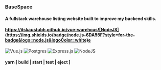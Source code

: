 ### BaseSpace

#### A fullstack warehouse listing website built to improve my backend skills.
#### https://itskaustubh.github.io/vue-warehous![NodeJS](https://img.shields.io/badge/node.js-6DA55F?style=for-the-badge&logo=node.js&logoColor=white)e

![Vue.js](https://img.shields.io/badge/vuejs-%2335495e.svg?style=for-the-badge&logo=vuedotjs&logoColor=%234FC08D) ![Postgres](https://img.shields.io/badge/postgres-%23316192.svg?style=for-the-badge&logo=postgresql&logoColor=white) ![Express.js](https://img.shields.io/badge/express.js-%23404d59.svg?style=for-the-badge&logo=express&logoColor=%2361DAFB) ![NodeJS](https://img.shields.io/badge/node.js-6DA55F?style=for-the-badge&logo=node.js&logoColor=white)

#### yarn [ build | start | test | eject ]
